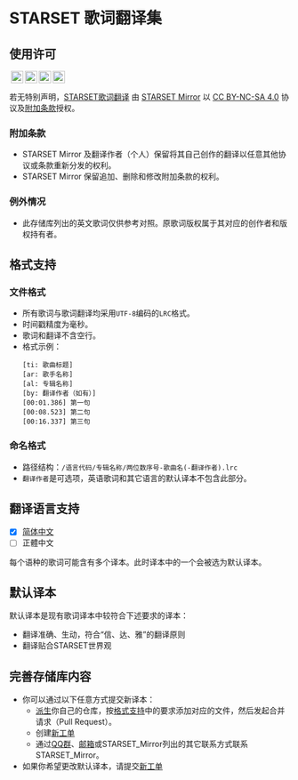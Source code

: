 # STARSET 歌词翻译集

## 使用许可
<img style="height:22px!important;margin-left:3px;vertical-align:text-bottom;" src="https://mirrors.creativecommons.org/presskit/icons/cc.svg?ref=chooser-v1"><img style="height:22px!important;margin-left:3px;vertical-align:text-bottom;" src="https://mirrors.creativecommons.org/presskit/icons/by.svg?ref=chooser-v1"><img style="height:22px!important;margin-left:3px;vertical-align:text-bottom;" src="https://mirrors.creativecommons.org/presskit/icons/nc.svg?ref=chooser-v1"><img style="height:22px!important;margin-left:3px;vertical-align:text-bottom;" src="https://mirrors.creativecommons.org/presskit/icons/sa.svg?ref=chooser-v1">
<p xmlns:cc="http://creativecommons.org/ns#" xmlns:dct="http://purl.org/dc/terms/">若无特别声明，<a property="dct:title" rel="cc:attributionURL" href="https://git.owu.one/starset-mirror/starset-lyrics">STARSET歌词翻译</a> 由 <a rel="cc:attributionURL dct:creator" property="cc:attributionName" href="https://mirror.starset.fans">STARSET Mirror</a> 以 <a href="http://creativecommons.org/licenses/by-nc-sa/4.0/?ref=chooser-v1" target="_blank" rel="license noopener noreferrer" style="display:inline-block;">CC BY-NC-SA 4.0</a> 协议及<a href="#附加条款">附加条款</a>授权。</p> 

### 附加条款
- STARSET Mirror 及翻译作者（个人）保留将其自己创作的翻译以任意其他协议或条款重新分发的权利。
- STARSET Mirror 保留追加、删除和修改附加条款的权利。

### 例外情况
- 此存储库列出的英文歌词仅供参考对照。原歌词版权属于其对应的创作者和版权持有者。

## 格式支持
### 文件格式
- 所有歌词与歌词翻译均采用`UTF-8`编码的`LRC`格式。
- 时间戳精度为毫秒。
- 歌词和翻译不含空行。
- 格式示例：
  ```lrc
  [ti: 歌曲标题]
  [ar: 歌手名称]
  [al: 专辑名称]
  [by: 翻译作者（如有）]
  [00:01.386] 第一句
  [00:08.523] 第二句
  [00:16.337] 第三句
  ```

### 命名格式
- 路径结构：`/语言代码/专辑名称/两位数序号-歌曲名(-翻译作者).lrc`
- `翻译作者`是可选项，英语歌词和其它语言的默认译本不包含此部分。

## 翻译语言支持
- [x] [简体中文](./zh-CN)
- [ ] 正體中文

每个语种的歌词可能含有多个译本。此时译本中的一个会被选为默认译本。

## 默认译本

默认译本是现有歌词译本中较符合下述要求的译本：
- 翻译准确、生动，符合“信、达、雅”的翻译原则
- 翻译贴合STARSET世界观

## 完善存储库内容
- 你可以通过以下任意方式提交新译本：
  - [派生](https://git.owu.one/repo/fork/13)你自己的仓库，按[格式支持](#格式支持)中的要求添加对应的文件，然后发起合并请求（Pull Request）。
  - 创建[新工单](https://git.owu.one/starset-mirror/starset-lyrics/issues)
  - 通过[QQ群](https://shang.qq.com/wpa/qunwpa?idkey=54df8ffb39619553024762b0aee78f1a584980c6fc5d4d6caa92831055959c3c)、[邮箱](mailto:mirror@starset.fans)或STARSET_Mirror列出的其它联系方式联系STARSET_Mirror。
- 如果你希望更改默认译本，请提交[新工单](https://git.owu.one/starset-mirror/starset-lyrics/issues)
